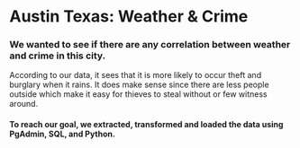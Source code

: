 # Austin Texas: Weather & Crime

### We wanted to see if there are any correlation between weather and crime in this city.
According to our data, it sees that it is more likely to occur theft and burglary when it rains. It does make sense since there are less people outside which make it easy for thieves to steal without or few witness around.

#### To reach our goal, we extracted, transformed and loaded the data using PgAdmin, SQL,  and Python.
